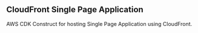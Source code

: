 ## CloudFront Single Page Application

AWS CDK Construct for hosting Single Page Application using CloudFront.
